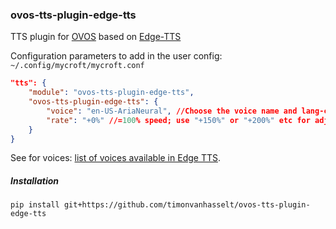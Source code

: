 ### ovos-tts-plugin-edge-tts

TTS plugin for [OVOS](https://openvoiceos.org) based on [Edge-TTS](https://github.com/rany2/edge-tts)

Configuration parameters to add in the user config: `~/.config/mycroft/mycroft.conf`

```json
"tts": {
    "module": "ovos-tts-plugin-edge-tts",
    "ovos-tts-plugin-edge-tts": {
        "voice": "en-US-AriaNeural", //Choose the voice name and lang-code (see list below)
        "rate": "+0%" //=100% speed; use "+150%" or "+200%" etc for adjusting speed
    }
}
```
See for voices: [list of voices available in Edge TTS](https://gist.github.com/BettyJJ/17cbaa1de96235a7f5773b8690a20462). 


##### Installation

`pip install git+https://github.com/timonvanhasselt/ovos-tts-plugin-edge-tts`
